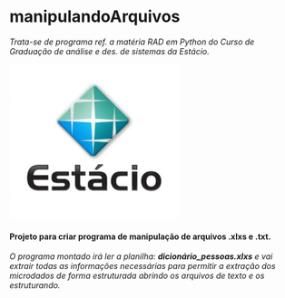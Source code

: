 # manipulandoArquivos
_Trata-se de programa ref. a matéria RAD em Python do Curso de Graduação de análise e des. de sistemas da Estácio._

![logo](logo_estacio.jpg "Estácio")

#### Projeto para criar programa de manipulação de arquivos .xlxs e .txt.

_O programa montado irá ler a planilha: **dicionário_pessoas.xlxs** e vai extrair todas as informações necessárias para 
permitir a extração dos microdados de forma estruturada abrindo os arquivos de texto e os estruturando._

